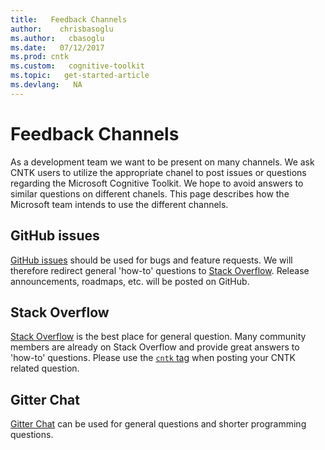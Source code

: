 ```yaml
---
title:   Feedback Channels
author:    chrisbasoglu
ms.author:   cbasoglu
ms.date:   07/12/2017
ms.prod: cntk
ms.custom:   cognitive-toolkit
ms.topic:   get-started-article
ms.devlang:   NA
---
```


# Feedback Channels

As a development team we want to be present on many channels. We ask CNTK users to utilize the appropriate chanel to post issues or questions regarding the Microsoft Cognitive Toolkit. We hope to avoid answers to similar questions on different chanels. This page describes how the Microsoft team intends to use the different channels.

## GitHub issues

[GitHub issues](https://github.com/Microsoft/CNTK/issues) should be used for bugs and feature requests. We will therefore redirect general 'how-to' questions to [Stack Overflow](http://stackoverflow.com/questions/tagged/cntk). Release announcements, roadmaps, etc. will be posted on GitHub.

## Stack Overflow

[Stack Overflow](https://stackoverflow.com/questions/tagged/cntk) is the best place for general question. Many community members are already on Stack Overflow and provide great answers to 'how-to' questions. Please use the [`cntk` tag](https://stackoverflow.com/questions/tagged/cntk) when posting your CNTK related question.

## Gitter Chat

[Gitter Chat](https://gitter.im/Microsoft/CNTK) can be used for general questions and shorter programming questions.
